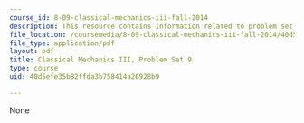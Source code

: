 ```yaml
---
course_id: 8-09-classical-mechanics-iii-fall-2014
description: This resource contains information related to problem set 9.
file_location: /coursemedia/8-09-classical-mechanics-iii-fall-2014/40d5efe35b82ffda3b758414a26928b9_MIT8_09F14_pset9.pdf
file_type: application/pdf
layout: pdf
title: Classical Mechanics III, Problem Set 9
type: course
uid: 40d5efe35b82ffda3b758414a26928b9

---
```

None